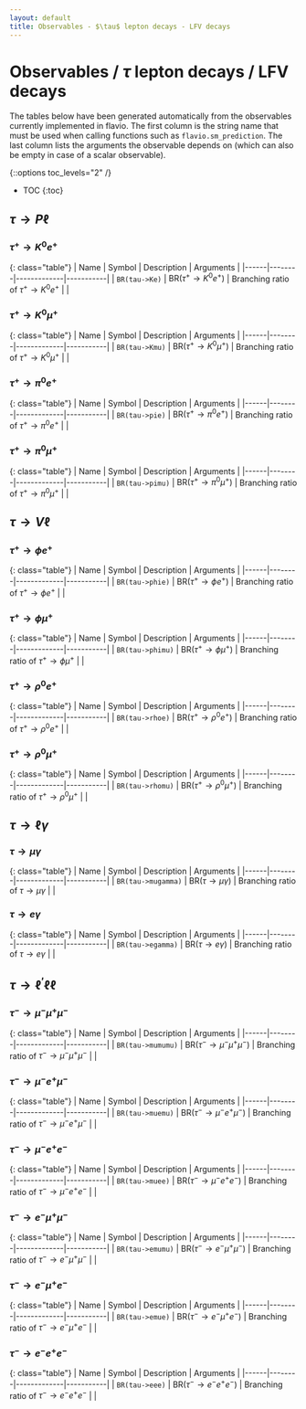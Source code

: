 ```yaml
---
layout: default
title: Observables - $\tau$ lepton decays - LFV decays
---
```


# Observables / $\tau$ lepton decays / LFV decays



The tables below have been generated automatically from the observables currently
implemented in flavio. The first column is the string name that must  be used
when calling functions such as `flavio.sm_prediction`. The last column lists
the arguments the observable depends on (which can also be empty in case of
a scalar observable).



{::options toc_levels="2" /}

* TOC
{:toc}

## $\tau\to P\ell$

### $\tau^+\to K^0 e^+$

{: class="table"}
| Name | Symbol | Description | Arguments |
|------|--------|-------------|-----------|
| `BR(tau->Ke)` | $\text{BR}(\tau^+\to K^0 e^+)$ | Branching ratio of $\tau^+\to K^0 e^+$ |  |


### $\tau^+\to K^0\mu^+$

{: class="table"}
| Name | Symbol | Description | Arguments |
|------|--------|-------------|-----------|
| `BR(tau->Kmu)` | $\text{BR}(\tau^+\to K^0\mu^+)$ | Branching ratio of $\tau^+\to K^0\mu^+$ |  |


### $\tau^+\to \pi^0 e^+$

{: class="table"}
| Name | Symbol | Description | Arguments |
|------|--------|-------------|-----------|
| `BR(tau->pie)` | $\text{BR}(\tau^+\to \pi^0 e^+)$ | Branching ratio of $\tau^+\to \pi^0 e^+$ |  |


### $\tau^+\to \pi^0\mu^+$

{: class="table"}
| Name | Symbol | Description | Arguments |
|------|--------|-------------|-----------|
| `BR(tau->pimu)` | $\text{BR}(\tau^+\to \pi^0\mu^+)$ | Branching ratio of $\tau^+\to \pi^0\mu^+$ |  |


## $\tau\to V\ell$

### $\tau^+\to \phi e^+$

{: class="table"}
| Name | Symbol | Description | Arguments |
|------|--------|-------------|-----------|
| `BR(tau->phie)` | $\text{BR}(\tau^+\to \phi e^+)$ | Branching ratio of $\tau^+\to \phi e^+$ |  |


### $\tau^+\to \phi\mu^+$

{: class="table"}
| Name | Symbol | Description | Arguments |
|------|--------|-------------|-----------|
| `BR(tau->phimu)` | $\text{BR}(\tau^+\to \phi\mu^+)$ | Branching ratio of $\tau^+\to \phi\mu^+$ |  |


### $\tau^+\to \rho^0 e^+$

{: class="table"}
| Name | Symbol | Description | Arguments |
|------|--------|-------------|-----------|
| `BR(tau->rhoe)` | $\text{BR}(\tau^+\to \rho^0 e^+)$ | Branching ratio of $\tau^+\to \rho^0 e^+$ |  |


### $\tau^+\to \rho^0\mu^+$

{: class="table"}
| Name | Symbol | Description | Arguments |
|------|--------|-------------|-----------|
| `BR(tau->rhomu)` | $\text{BR}(\tau^+\to \rho^0\mu^+)$ | Branching ratio of $\tau^+\to \rho^0\mu^+$ |  |


## $\tau\to \ell\gamma$

### $\tau\to \mu\gamma$

{: class="table"}
| Name | Symbol | Description | Arguments |
|------|--------|-------------|-----------|
| `BR(tau->mugamma)` | $\text{BR}(\tau\to \mu\gamma)$ | Branching ratio of $\tau\to \mu\gamma$ |  |


### $\tau\to e\gamma$

{: class="table"}
| Name | Symbol | Description | Arguments |
|------|--------|-------------|-----------|
| `BR(tau->egamma)` | $\text{BR}(\tau\to e\gamma)$ | Branching ratio of $\tau\to e\gamma$ |  |


## $\tau\to \ell^\prime\ell\ell$

### $\tau^-\to \mu^-\mu^+\mu^-$

{: class="table"}
| Name | Symbol | Description | Arguments |
|------|--------|-------------|-----------|
| `BR(tau->mumumu)` | $\text{BR}(\tau^-\to \mu^-\mu^+\mu^-)$ | Branching ratio of $\tau^-\to \mu^-\mu^+\mu^-$ |  |


### $\tau^-\to \mu^-e^+\mu^-$

{: class="table"}
| Name | Symbol | Description | Arguments |
|------|--------|-------------|-----------|
| `BR(tau->muemu)` | $\text{BR}(\tau^-\to \mu^-e^+\mu^-)$ | Branching ratio of $\tau^-\to \mu^-e^+\mu^-$ |  |


### $\tau^-\to \mu^-e^+e^-$

{: class="table"}
| Name | Symbol | Description | Arguments |
|------|--------|-------------|-----------|
| `BR(tau->muee)` | $\text{BR}(\tau^-\to \mu^-e^+e^-)$ | Branching ratio of $\tau^-\to \mu^-e^+e^-$ |  |


### $\tau^-\to e^-\mu^+\mu^-$

{: class="table"}
| Name | Symbol | Description | Arguments |
|------|--------|-------------|-----------|
| `BR(tau->emumu)` | $\text{BR}(\tau^-\to e^-\mu^+\mu^-)$ | Branching ratio of $\tau^-\to e^-\mu^+\mu^-$ |  |


### $\tau^-\to e^-\mu^+e^-$

{: class="table"}
| Name | Symbol | Description | Arguments |
|------|--------|-------------|-----------|
| `BR(tau->emue)` | $\text{BR}(\tau^-\to e^-\mu^+e^-)$ | Branching ratio of $\tau^-\to e^-\mu^+e^-$ |  |


### $\tau^-\to e^-e^+e^-$

{: class="table"}
| Name | Symbol | Description | Arguments |
|------|--------|-------------|-----------|
| `BR(tau->eee)` | $\text{BR}(\tau^-\to e^-e^+e^-)$ | Branching ratio of $\tau^-\to e^-e^+e^-$ |  |


